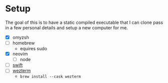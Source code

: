 # Setup

The goal of this is to have a static compiled executable that I can clone pass in a few personal details and setup a new computer for me.

- [x] omyzsh
- [ ] homebrew
    - equires sudo
- [x] neovim
    - [ ] node
- [ ] [swift](https://www.swift.org/install/)
- [ ] [wezterm](https://wezterm.org)
    - `brew install --cask wezterm`